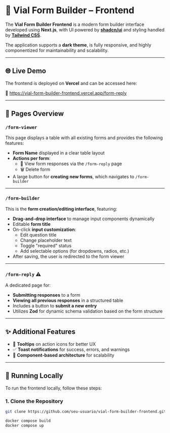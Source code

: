 # 🧩 Vial Form Builder – Frontend

The **Vial Form Builder Frontend** is a modern form builder interface developed using **Next.js**, with UI powered by [**shadcn/ui**](https://ui.shadcn.com/) and styling handled by [**Tailwind CSS**](https://tailwindcss.com/).

The application supports a **dark theme**, is fully responsive, and highly componentized for maintainability and scalability.

---

## 🌐 Live Demo

The frontend is deployed on **Vercel** and can be accessed here:

🔗 https://vial-form-builder-frontend.vercel.app/form-reply

---

## 🧭 Pages Overview

### `/form-viewer`

This page displays a table with all existing forms and provides the following features:

- **Form Name** displayed in a clear table layout
- **Actions per form**:
  - 📝 View form responses via the `/form-reply` page
  - 🗑️ Delete form
- A large button for **creating new forms**, which navigates to `/form-builder`

---

### `/form-builder`

This is the **form creation/editing interface**, featuring:

- **Drag-and-drop interface** to manage input components dynamically
- Editable **form title**
- On-click **input customization**:
  - Edit question title
  - Change placeholder text
  - Toggle "required" status
  - Add selectable options (for dropdowns, radios, etc.)
- After saving, the user is redirected to the form viewer

---

### `/form-reply` ⚠️

A dedicated page for:

- **Submitting responses** to a form
- **Viewing all previous responses** in a structured table
- Includes a button to **submit a new entry**
- Utilizes **Zod** for dynamic schema validation based on the form structure

---

## ✨ Additional Features

- 🎯 **Tooltips** on action icons for better UX
- ✅ **Toast notifications** for success, errors, and warnings
- 🧱 **Component-based architecture** for scalability

---

## 🚀 Running Locally

To run the frontend locally, follow these steps:

### 1. Clone the Repository

```bash
git clone https://github.com/seu-usuario/vial-form-builder-frontend.git

docker compose build
docker compose up